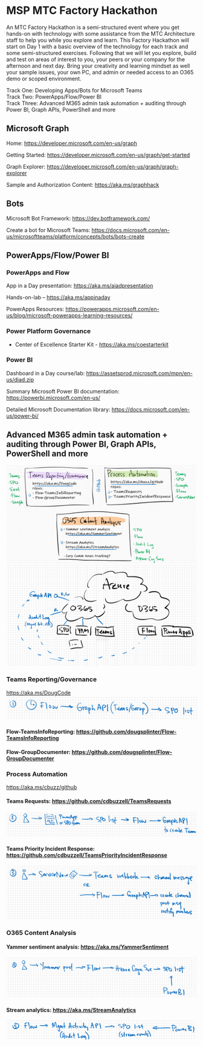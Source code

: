 # MSP MTC Factory Hackathon
An MTC Factory Hackathon is a semi-structured event where you get hands-on with technology with some assistance from the MTC Architecture staff to help you while you explore and learn. This Factory Hackathon will start on Day 1 with a basic overview of the technology for each track and some semi-structured exercises.  Following that we will let you explore, build and test on areas of interest to you, your peers or your company for the afternoon and next day.  Bring your creativity and learning mindset as well your sample issues, your own PC, and admin or needed access to an O365 demo or scoped environment.  
 
Track One: Developing Apps/Bots for Microsoft Teams  
Track Two: PowerApps/Flow/Power BI  
Track Three: Advanced M365 admin task automation + auditing through Power BI, Graph APIs, PowerShell and more

## Microsoft Graph

Home: https://developer.microsoft.com/en-us/graph

Getting Started: https://developer.microsoft.com/en-us/graph/get-started

Graph Explorer: https://developer.microsoft.com/en-us/graph/graph-explorer

Sample and Authorization Content: https://aka.ms/graphhack

## Bots

Microsoft Bot Framework: https://dev.botframework.com/

Create a bot for Microsoft Teams: https://docs.microsoft.com/en-us/microsoftteams/platform/concepts/bots/bots-create

## PowerApps/Flow/Power BI

### PowerApps and Flow

App in a Day presentation: https://aka.ms/aiadpresentation

Hands-on-lab – https://aka.ms/appinaday

PowerApps Resources: https://powerapps.microsoft.com/en-us/blog/microsoft-powerapps-learning-resources/ 

### Power Platform Governance
 - Center of Excellence Starter Kit - https://aka.ms/coestarterkit

### Power BI
  Dashboard in a Day course/lab: https://assetsprod.microsoft.com/mpn/en-us/diad.zip 
  
  Summary Microsoft Power BI documentation: https://powerbi.microsoft.com/en-us/
  
  Detailed Microsoft Documentation library:  https://docs.microsoft.com/en-us/power-bi/

## Advanced M365 admin task automation + auditing through Power BI, Graph APIs, PowerShell and more
![M365 Overview](Images/M365-overview.png)
![M365 Diagram](Images/M365-diagram.png)
### Teams Reporting/Governance
https://aka.ms/DougCode
![M365 Flow](Images/M365-flow1.png)
#### Flow-TeamsInfoReporting: https://github.com/dougsplinter/Flow-TeamsInfoReporting
#### Flow-GroupDocumenter: https://github.com/dougsplinter/Flow-GroupDocumenter

### Process Automation
https://aka.ms/cbuzz/github
#### Teams Requests: https://github.com/cdbuzzell/TeamsRequests
![M365 Flow](Images/M365-flow2.png)
#### Teams Priority Incident Response: https://github.com/cdbuzzell/TeamsPriorityIncidentResponse
![M365 Flow](Images/M365-flow3.png)

### O365 Content Analysis
#### Yammer sentiment analysis: https://aka.ms/YammerSentiment
![M365 Flow](Images/M365-flow4.png)
#### Stream analytics: https://aka.ms/StreamAnalytics
![M365 Flow](Images/M365-flow5.png)
